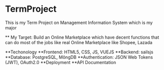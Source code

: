# TermProject
This is my Term Project on Management Information System which is my major

** My Target: Build an Online Marketplace which have decent functions that can do most of the jobs like real Online Marketplace like Shopee, Lazada


**Techonology
  **Frontend: HTML5, CSS, JS, VUEJS
  **Backend: sailsjs
  **Database: PostgreSQL, MôngDB
  **Authentication: JSON Web Tokens (JWT), OAuth2.0
  **Deployment
  **API Documentation
